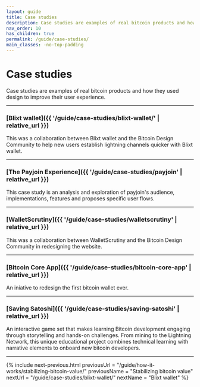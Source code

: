 ```yaml
---
layout: guide
title: Case studies
description: Case studies are examples of real bitcoin products and how they used design to improve their user experience.
nav_order: 10
has_children: true
permalink: /guide/case-studies/
main_classes: -no-top-padding
---
```


<!--

Illustration sources:

-->

# Case studies

Case studies are examples of real bitcoin products and how they used design to improve their user experience.

---

### [Blixt wallet]({{ '/guide/case-studies/blixt-wallet/' | relative_url }})

This was a collaboration between Blixt wallet and the Bitcoin Design Community to help new users establish lightning channels quicker with Blixt wallet.

---

### [The Payjoin Experience]({{ '/guide/case-studies/payjoin' | relative_url }})

This case study is an analysis and exploration of payjoin's audience, implementations, features and proposes specific user flows.

---

### [WalletScrutiny]({{ '/guide/case-studies/walletscrutiny' | relative_url }})

This was a collaboration between WalletScrutiny and the Bitcoin Design Community in redesigning the website.

---

### [Bitcoin Core App]({{ '/guide/case-studies/bitcoin-core-app' | relative_url }})

An iniative to redesign the first bitcoin wallet ever.

---

### [Saving Satoshi]({{ '/guide/case-studies/saving-satoshi' | relative_url }})

An interactive game set that makes learning Bitcoin development engaging through storytelling and hands-on challenges. From mining to the Lightning Network, this unique educational project combines technical learning with narrative elements to onboard new bitcoin developers.

---

{% include next-previous.html
   previousUrl = "/guide/how-it-works/stabilizing-bitcoin-value/"
   previousName = "Stabilizing bitcoin value"
   nextUrl = "/guide/case-studies/blixt-wallet/"
   nextName = "Blixt wallet"
%}
